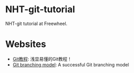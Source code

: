 # NHT-git-tutorial

NHT-git tutorial at Freewheel.


# Websites

* [Git教程](http://www.liaoxuefeng.com/wiki/0013739516305929606dd18361248578c67b8067c8c017b000): 浅显易懂的Git教程！
* [Git branching model](http://nvie.com/posts/a-successful-git-branching-model/): A successful Git branching model
